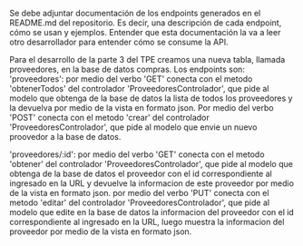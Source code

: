 Se debe adjuntar documentación de los endpoints generados en el README.md del repositorio. Es decir, una descripción de cada endpoint, cómo se usan y ejemplos. Entender que esta documentación la va a leer otro desarrollador para entender cómo se consume la API.

Para el desarrollo de la parte 3 del TPE creamos una nueva tabla, llamada proveedores, en la base de datos compras. 
Los endpoints son:
'proveedores':
por medio del verbo 'GET' conecta con el metodo 'obtenerTodos' del controlador 'ProveedoresControlador', que pide al modelo que obtenga de la base de datos la lista de todos los proveedores y la devuelva por medio de la vista en formato json. 
Por medio del verbo 'POST' conecta con el metodo 'crear' del controlador 'ProveedoresControlador', que pide al modelo que envie un nuevo proovedor a la base de datos. 

'proveedores/:id':
por medio del verbo 'GET' conecta con el metodo 'obtener' del controlador 'ProveedoresControlador', que pide al modelo que obtenga de la base de datos el proveedor con el id correspondiente al ingresado en la URL y devuelve la informacion de este proveedor por medio de la vista en formato json. 
por medio del verbo 'PUT' conecta con el metodo 'editar' del controlador 'ProveedoresControlador', que pide al modelo que edite en la base de datos la informacion del proveedor con el id correspondiente al ingresado en la URL, luego muestra la informacion del proveedor por medio de la vista en formato json. 

